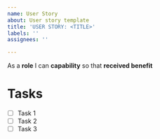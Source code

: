 ```yaml
---
name: User Story
about: User story template
title: 'USER STORY: <TITLE>'
labels: ''
assignees: ''

---
```


As a **role** I can **capability** so that **received benefit**

# Tasks
- [ ] Task 1
- [ ] Task 2
- [ ] Task 3
